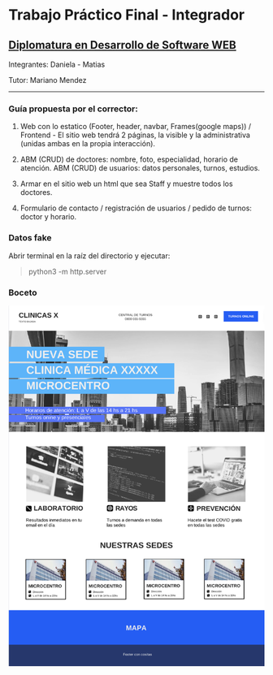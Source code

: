 # Trabajo Práctico Final - Integrador

## [Diplomatura en Desarrollo de Software WEB](https://www.cudi.ar/oferta-academica/area-diplomaturas/desarrollo-de-software/)

<!-- Front Matter -->
Integrantes: Daniela - Matias

Tutor: Mariano Mendez

---

<!-- Body -->
### Guía propuesta por el corrector:

1. Web con lo estatico (Footer, header, navbar, Frames(google maps)) / Frontend - El sitio web tendrá 2 páginas, la visible y la administrativa (unidas ambas en la propia interacción).

2. ABM (CRUD) de doctores: nombre, foto, especialidad, horario de atención. ABM (CRUD) de usuarios: datos personales, turnos, estudios.

3. Armar en el sitio web un html que sea Staff y muestre todos los doctores.

4. Formulario de contacto / registración de usuarios / pedido de turnos: doctor y horario.

### Datos fake

Abrir terminal en la raíz del directorio y ejecutar:

> python3 -m http.server

### Boceto

![Home](./static/assets/sketch.png)
